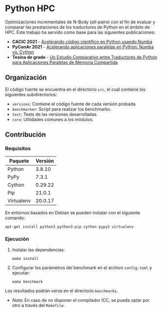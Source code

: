 # Python HPC

Optimizaciones incrementales de N-Body (*all-pairs*) con el fin de evaluar y comparar las prestaciones de los traductores de Python en el ámbito de HPC. Este trabajo ha servido como base para las siguientes publicaciones:

- **CACIC 2021** - [Acelerando código científico en Python usando Numba](http://sedici.unlp.edu.ar/handle/10915/126012)
- **PyConAr 2021** - [Acelerando aplicaciones paralelas en Python: Numba vs. Cython](https://eventos.python.org.ar/events/pyconar2021/activity/448/)
- **Tesina de grado** - [Un Estudio Comparativo entre Traductores de Python para Aplicaciones Paralelas de Memoria Compartida]()

## Organización

El código fuente se encuentra en el directorio `src`, el cual contiene los siguientes subdirectorios:

- `versions`: Contiene el código fuente de cada versión probada.
- `benchmarker`: Script para realizar los benchmarks.
- `test`: Tests de las versiones desarrolladas.
- `core`: Utilidades comunes a los módulos.


## Contribución

### Requisitos

| Paquete     | Versión     |
| ----------- | ----------- |
| Python      | 3.8.10      |
| PyPy        | 7.3.1       |
| Cython      | 0.29.22     |
| Pip         | 21.0.1      |
| Virtualenv  | 20.0.17     |


En entornos basados en Debian se pueden instalar con el siguiente comando:

```apt-get install python3 python3-pip cython pypy3 virtualenv```

### Ejecución

1. Instalar las dependencias:

   ```make install```

2. Configurar los parámetros del benchmark en el archivo `config.toml` y ejecutar:

   ```make benchmark```

Los resultados podrán verse en el directorio `benchmarks`.

- *Nota*: En caso de no disponer el compilador ICC, se puede optar por otro a través del `Makefile`.